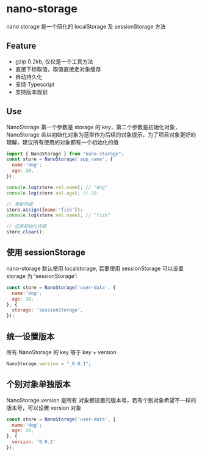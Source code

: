 # nano-storage

nano storage 是一个简化的 localStorage 及 sessionStorage 方法

## Feature

- gzip 0.2kb, 仅仅是一个工具方法
- 直接下标取值，取值直接走对象缓存
- 自动持久化
- 支持 Typescript
- 支持版本规划

## Use

NanoStorage 第一个参数是 storage 的 key，第二个参数是初始化对象，NanoStorage 会以初始化对象为范型作为后续的对象提示，为了项目对象更好的理解，建议所有使用的对象都有一个初始化的值

```js
import { NanoStorage } from "nano-storage";
const store = NanoStorage('app_name', {
  name:'dog';
  age: 20,
});

console.log(store.val.name); // "dog"
console.log(store.val.age); // 20

// 更新内容
store.assign({name:'fish'});
console.log(store.val.name); // "fish"

// 还原初始化内容
store.clear();
```

## 使用 sessionStorage

nano-storage 默认使用 localstorage, 若要使用 sessionStorage 可以设置 storage 为 'sessionStorage':

```js
const store = NanoStorage('user-data', {
  name:'dog';
  age: 20,
}, {
  storage: 'sessionStorage',
});
```

## 统一设置版本

所有 NanoStorage 的 key 等于 key + version

```js
NanoStorage.version = "_0.0.1";
```

## 个别对象单独版本

NanoStorage.version 是所有 对象都设置的版本号，若有个别对象希望不一样的版本号，可以设置 version 对象

```js
const store = NanoStorage('user-data', {
  name:'dog';
  age: 20,
}, {
  version: '0.0.2'
});
```

